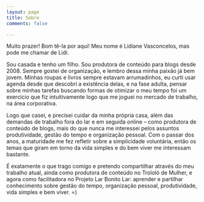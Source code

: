 ```yaml
---
layout: page
title: Sobre
comments: false

---
```

Muito prazer! Bom tê-la por aqui! Meu nome é Lidiane Vasconcelos, mas pode me chamar de Lidi.

Sou casada e tenho um filho. Sou produtora de conteúdo para blogs desde 2008. Sempre gostei de organização, e lembro dessa minha paixão já bem jovem. Minhas roupas e livros sempre estavam arrumadinhos, eu curti usar agenda desde que descobri a existência delas, e na fase adulta, pensar sobre minhas tarefas buscando formas de  otimizar o meu tempo foi um exercício que fiz intuitivamente logo que me joguei no mercado de trabalho, na área corporativa.

Logo que casei, e precisei cuidar da minha própria casa, além das demandas de trabalho fora do lar e em seguida online – como produtora de conteúdo de blogs, mais do que nunca me interessei pelos assuntos produtividade, gestão do tempo e organização pessoal. Com o passar dos anos, a maturidade me fez refletir sobre a simplicidade voluntária, então os temas que giram em torno da vida simples e do bem viver me interessam bastante.

É exatamente o que trago comigo e pretendo compartilhar através do meu trabalho atual, ainda como produtora de conteúdo no Trololó de Mulher, e agora como facilitadora no Projeto Lar Bonito Lar: aprender e partilhar conhecimento sobre gestão do tempo, organização pessoal, produtividade, vida simples e bem viver. =)